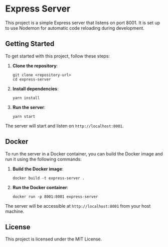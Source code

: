 # Express Server

This project is a simple Express server that listens on port 8001. It is set up to use Nodemon for automatic code reloading during development.

## Getting Started

To get started with this project, follow these steps:

1. **Clone the repository**:
   ```
   git clone <repository-url>
   cd express-server
   ```

2. **Install dependencies**:
   ```
   yarn install
   ```

3. **Run the server**:
   ```
   yarn start
   ```

The server will start and listen on `http://localhost:8001`.

## Docker

To run the server in a Docker container, you can build the Docker image and run it using the following commands:

1. **Build the Docker image**:
   ```
   docker build -t express-server .
   ```

2. **Run the Docker container**:
   ```
   docker run -p 8001:8001 express-server
   ```

The server will be accessible at `http://localhost:8001` from your host machine.

## License

This project is licensed under the MIT License.